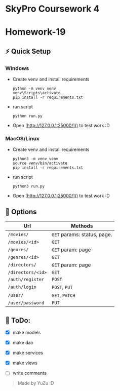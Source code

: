 # SkyPro Coursework 4

# Homework-19

## ⚡ Quick Setup

### Windows
- Create venv and install requirements
    ```shell
    python -m venv venv
    venv\Scripts\activate
    pip install -r requirements.txt
    ```
- run script
    ```shell
    python run.py
    ```
- Open [http://127.0.0.1:25000/]() to test work :D

### MacOS/Linux
- Create venv and install requirements
    ```shell
    python3 -m venv venv
    source venv/bin/activate
    pip install -r requirements.txt
    ```
- run script
    ```shell
    python3 run.py
    ```
- Open [http://127.0.0.1:25000/]() to test work :D

## 🔧 Options

| Url|Methods|
|----|----|
|`/movies/`|`GET` params: status, page.|
|`/movies/<id>`|`GET`|
|`/genres/`|`GET` param: page|
|`/genres/<id>`|`GET`|
|`/directors/`|`GET` param: page|
|`/directors/<id>`|`GET`|
|`/auth/register`|`POST`|
|`/auth/login`|`POST`, `PUT`|
|`/user/`|`GET`, `PATCH`|
|`/user/password`|`PUT`|


## 📌 ToDo:
- [x] make models
- [x] make dao
- [x] make services
- [x] make views
- [ ] write comments


> Made by YuZu :D